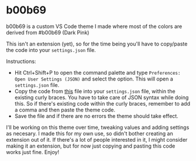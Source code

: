 # b00b69
b00b69 is a custom VS Code theme I made where most of the colors are derived from #b00b69 (Dark Pink)

This isn't an extension (yet), so for the time being you'll have to copy/paste the code into your ```settings.json``` file.

Instructions:
* Hit Ctrl+Shift+P to open the command palette and type ```Preferences: Open User Settings (JSON)``` and select the option. This will open a ```settings.json``` file.
* Copy the code from [this](https://github.com/Demkeys/b00b69/blob/main/settings.json) file into your ```settings.json``` file, within the existing curly braces. You have to take care of JSON syntax while doing this. So if there's existing code within the curly braces, remember to add a comma and then paste the theme code.  
* Save the file and if there are no errors the theme should take effect.

I'll be working on this theme over time, tweaking values and adding settings as necesary. I made this for my own use, so didn't bother creating an extension out of it. If there's a lot of people interested in it, I might consider making it an extension, but for now just copying and pasting this code works just fine. Enjoy!
